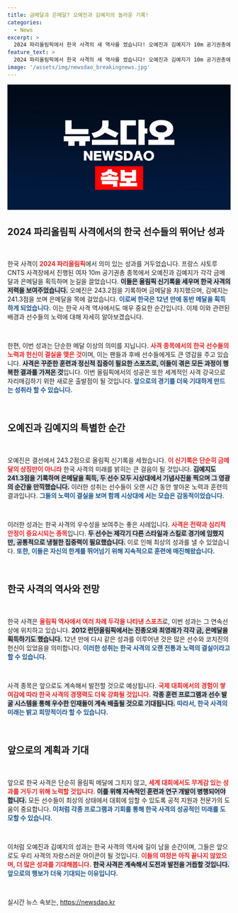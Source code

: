 ```yaml
---
title: 금메달과 은메달? 오예진과 김예지의 놀라운 기록!
categories:
  - News
excerpt: >
  2024 파리올림픽에서 한국 사격의 새 역사를 썼습니다! 오예진과 김예지가 10m 공기권총에서 금과 은메달을 따며 12년 만에 동시 메달 획득을 이뤘습니다. 꿈이 현실로!
feature_text: >
  2024 파리올림픽에서 한국 사격의 새 역사를 썼습니다! 오예진과 김예지가 10m 공기권총에서 금과 은메달을 따며 12년 만에 동시 메달 획득을 이뤘습니다. 꿈이 현실로!
image: '/assets/img/newsdao_breakingnews.jpg'
---
```


<p><img src="/assets/img/newsdao_breakingnews.jpg" alt="cryptoinkorea 속보" /></p>

<h2 data-ke-size="size26">2024 파리올림픽 사격에서의 한국 선수들의 뛰어난 성과</h2>

<p data-ke-size="size16">&nbsp;</p>

<p>한국 사격이 <b><span style="color: #ee2323;">2024 파리올림픽</span></b>에서 의미 있는 성과를 거두었습니다. 프랑스 샤토루 CNTS 사격장에서 진행된 여자 10m 공기권총 종목에서 오예진과 김예지가 각각 금메달과 은메달을 획득하며 눈길을 끌었습니다. <b><span style="background-color: #21538527;">이들은 올림픽 신기록을 세우며 한국 사격의 저력을 보여주었습니다.</span></b> 오예진은 243.2점을 기록하며 금메달을 차지했으며, 김예지는 241.3점을 쏘며 은메달을 목에 걸었습니다. <b><span style="color: #1a5490;">이로써 한국은 12년 만에 동반 메달을 획득하게 되었습니다.</span></b> 이는 한국 사격 역사에서도 매우 중요한 순간입니다. 이제 이와 관련된 배경과 선수들의 노력에 대해 자세히 알아보겠습니다.</p>

<p data-ke-size="size16">&nbsp;</p>

<p>한편, 이번 성과는 단순한 메달 이상의 의미를 지닙니다. <b><span style="color: #ee2323;">사격 종목에서의 한국 선수들의 노력과 헌신이 결실을 맺은 것</span></b>이며, 이는 팬들과 후배 선수들에게도 큰 영감을 주고 있습니다. <b><span style="background-color: #21538527;">사격은 꾸준한 훈련과 정신적 집중이 필요한 스포츠로, 이들이 겪은 모든 과정이 행복한 결과를 가져온 것</span></b>입니다. 이번 올림픽에서의 성공은 또한 세계적인 사격 강국으로 자리매김하기 위한 새로운 출발점이 될 것입니다. <b><span style="color: #1a5490;">앞으로의 경기를 더욱 기대하게 만드는 성취라 할 수 있습니다.</span></b></p>

<p data-ke-size="size16">&nbsp;</p>

<h2 data-ke-size="size26">오예진과 김예지의 특별한 순간</h2>

<p data-ke-size="size16">&nbsp;</p>

<p>오예진은 결선에서 243.2점으로 올림픽 신기록을 세웠습니다. <b><span style="color: #ee2323;">이 신기록은 단순히 금메달의 상징만이 아니라</span></b> 한국 사격의 미래를 밝히는 큰 걸음이 될 것입니다. <b><span style="background-color: #21538527;">김예지도 241.3점을 기록하며 은메달을 획득, 두 선수 모두 시상대에서 기념사진을 찍으며 그 영광의 순간을 만끽했습니다.</span></b> 이러한 성취는 선수들이 오랜 시간 동안 쌓아온 노력과 훈련의 결과입니다. <b><span style="color: #1a5490;">그들의 노력이 결실을 보며 함께 시상대에 서는 모습은 감동적이었습니다.</span></b></p>

<p data-ke-size="size16">&nbsp;</p>

<p>이러한 성과는 한국 사격의 우수성을 보여주는 좋은 사례입니다. <b><span style="color: #ee2323;">사격은 전략과 심리적 안정이 중요시되는 종목</span></b>입니다. <b><span style="background-color: #21538527;">두 선수는 제각기 다른 스타일과 스킬로 경기에 임했지만, 공통적으로 냉철한 집중력이 필요했습니다.</span></b> 이로 인해 최상의 성과를 낼 수 있었습니다. <b><span style="color: #1a5490;">또한, 이들은 자신의 한계를 뛰어넘기 위해 지속적으로 훈련에 매진해왔습니다.</span></b></p>

<p data-ke-size="size16">&nbsp;</p>

<h2 data-ke-size="size26">한국 사격의 역사와 전망</h2>

<p data-ke-size="size16">&nbsp;</p>

<p>한국 사격은 <b><span style="color: #ee2323;">올림픽 역사에서 여러 차례 두각을 나타낸 스포츠</span></b>로, 이번 성과는 그 연속선상에 위치하고 있습니다. <b><span style="background-color: #21538527;">2012 런던올림픽에서는 진종오와 최영래가 각각 금, 은메달을 획득하기도 했습니다.</span></b> 12년 만에 다시 같은 성과를 이루어낸 것은 많은 선수와 코치진의 헌신이 있었음을 의미합니다. <b><span style="color: #1a5490;">이러한 성취는 한국 사격의 오랜 전통과 노력의 결실이라고 할 수 있습니다.</span></b></p>

<p data-ke-size="size16">&nbsp;</p>

<p>사격 종목은 앞으로도 계속해서 발전할 것으로 예상됩니다. <b><span style="color: #ee2323;">국제 대회에서의 경험이 쌓여감에 따라 한국 사격의 경쟁력도 더욱 강화될 것입니다.</span></b> <b><span style="background-color: #21538527;">각종 훈련 프로그램과 선수 발굴 시스템을 통해 우수한 인재들이 계속 배출될 것으로 기대됩니다.</span></b> <b><span style="color: #1a5490;">따라서, 한국 사격의 미래는 밝고 희망적이라 할 수 있습니다.</span></b></p>

<p data-ke-size="size16">&nbsp;</p>

<h2 data-ke-size="size26">앞으로의 계획과 기대</h2>

<p data-ke-size="size16">&nbsp;</p>

<p>앞으로 한국 사격은 단순히 올림픽 메달에 그치지 않고, <b><span style="color: #ee2323;">세계 대회에서도 무게감 있는 성과를 거두기 위해 노력할 것입니다.</span></b> <b><span style="background-color: #21538527;">이를 위해 지속적인 훈련과 연구 개발이 병행되어야 합니다.</span></b> 모든 선수들이 최상의 상태에서 대회에 임할 수 있도록 공적 지원과 전문가의 도움이 중요합니다. <b><span style="color: #1a5490;">이처럼 각종 프로그램과 기회를 통해 한국 사격의 성공적인 미래를 도모할 수 있습니다.</span></b></p>

<p data-ke-size="size16">&nbsp;</p>

<p>이처럼 오예진과 김예지의 성과는 한국 사격의 역사에 길이 남을 순간이며, 그들은 앞으로도 우리 사격의 자랑스러운 아이콘이 될 것입니다. <b><span style="color: #ee2323;">이들의 여정은 아직 끝나지 않았으며, 더 많은 성과를 기대해봅니다.</span></b> <b><span style="background-color: #21538527;">한국 사격은 계속해서 도전과 발전을 거듭할 것입니다.</span></b> <b><span style="color: #1a5490;">앞으로의 행보가 더욱 기대되는 이유입니다.</span></b> </p>

<p data-ke-size="size16">&nbsp;</p>
실시간 뉴스 속보는, <a href="https://newsdao.kr" rel="dofollow">https://newsdao.kr</a>


